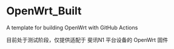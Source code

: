 # OpenWrt_Built
A template for building OpenWrt with GitHub Actions

目前处于测试阶段，仅提供适配于 斐讯N1 平台设备的 OpenWrt 固件
